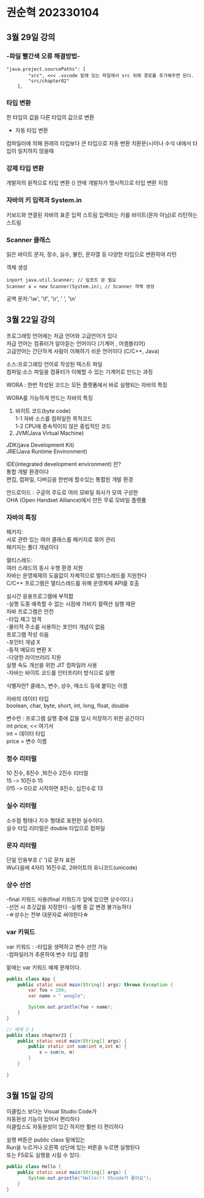 # 권순혁 202330104

## 3월 29일 강의

### -파일 빨간색 오류 해결방법-
```
"java.project.sourcePaths": [
        "src", <<< .vscode 밑에 있는 파일에서 src 뒤에 경로를 추가해주면 된다.
        "src/chapter02"
    ],
```

### 타입 변환

한 타임의 값을 다른 타입의 값으로 변환

- 자동 타입 변환

컴파일러에 의해 원래의 타입보다 큰 타입으로 자동 변환
치환문(=)이나 수식 내에서 타입이 일치하지 않을때

### 강제 타입 변환

개발자의 읟적으로 타입 변환
() 안에 개발자가 명시적으로 타입 변환 지정

### 자바의 키 입력과 System.in

키보드와 연결된 자바의 표준 입력 스트림
입력되는 키를 바이트(문자 아님)로 리턴하는 스트림

### Scanner 클래스

읽은 바이트 문자, 정수, 실수, 불린, 문자열 등 다양한 타입으로 변환하여 리턴

객체 생성
```
inport java.util.Scanner; // 임포트 문 필요
Scanner a = new Scanner(System.in); // Scanner 객체 생성
```
공백 문자:'\w', '\f', '\r', ' ', '\n'
 
## 3월 22일 강의

프로그래밍 언어에는 저급 언어와 고급언어가 있다  
저급 언어는 컴퓨터가 알아듣는 언어이다 (기계어 , 어셈블리어)  
고급언어는 간단하게 사람이 이해하기 쉬운 언어이다 (C/C++, Java)  

소스:프로그래밍 언어로 작성된 텍스트 파일  
컴파일:소스 파일을 컴퓨터가 이해할 수 있는 기계어로 만드는 과정

WORA : 한번 작성된 코드는 모든 플랫폼에서 바로 실행되는 자바의 특징

WORA를 가능하게 만드는 자바의 특징
1. 바이트 코드(byte code)  
    1-1 자바 소스를 컴파일한 목적코드  
    1-2 CPU에 종속적이지 않은 중립적인 코드
2. JVM(Java Virtual Machine)

JDK(java Development Kit)  
JRE(Java Runtime Environment)

IDE(integrated development environment) 란?   
통합 개발 환경이다  
편집, 컴파일, 디버깅을 한번에 할수있는 통합된 개발 환경

안드로이드 : 구글의 주도로 여러 모바일 회사가 모여 구성한  
OHA (Open Handset Alliance)에서 만든 무료 모바일 플랫폼

### 자바의 특징

패키지:  
서로 관련 있는 여러 클래스를 패키지로 묶어 관리  
패키지는 폴더 개념이다

멀티스레드:  
여러 스래드의 동시 수행 환경 지원  
자바는 운영체제의 도움없이 자체적으로 멀티스레드를 지원한다  
C/C++ 프로그램은 멀티스레드를 위해 운영체제 API를 호출

실시간 응용프로그램에 부적합   
    -실행 도중 예측할 수 없는 시점에 가비지 컬렉션 실행 때문  
자바 프로그램은 안전  
    -타입 체그 엄격  
    -물리적 주소를 사용하는 포인터 개념이 없음  
프로그램 작성 쉬움    
    -포인터 개념 X   
    -동적 메모리 변환 X  
    -다양한 라이브러리 지원  
실행 속도 개선을 위한 JIT 컴파일러 사용  
    -자바는 바이트 코드를 인터프리터 방식으로 실행

식별자란? 
클래스, 변수, 상수, 메소드 등에 붙이는 이름

자바의 데이터 타입  
boolean, char, byte, short, int, long, float, double  

변수란 : 프로그램 실행 중에 값을 임시 저장하기 위한 공간이다  
int price; << 여기서  
int = 데이터 타입  
price = 변수 이름

### 정수 리터럴
10 진수, 8진수 ,16진수 2진수 리터럴  
15  -> 10진수 15  
015 -> 0으로 시작하면 8진수, 십진수로 13

### 실수 리터럴
소수점 형태나 지수 형태로 표현한 실수이다.  
 실수 타입 리터럴은 double 타입으로 컴파일

### 문자 리터럴
단일 인용부호 (' ')로 문자 표현   
Wu다음에 4자리 16진수로, 2바이트의 유니코드(unicode)

### 상수 선언
-final 키워드 사용(final 키워드가 앞에 있으면 상수이다.)  
-선언 시 초깃값을 지정한다 
-실행 중 값 변경 불가능하다  
-☆상수는 전부 대문자로 써야한다☆

### var 키워드
var 키워드 :
-타입을 생력하고 변수 선언 가능  
-컴파일러가 추론하여 변수 타입 결정 

밑에는 var 키워드 예제 문제이다.
```java
public class App {
    public static void main(String[] args) throws Exception {
        var foo = 200;
        var name = " woogle";

        System.out.println(foo + name);
    }
}
```

``` java
// 예제 2-1
public class chapter21 {
    public static void main(String[] args) {
        public static int sum(int n,int m) {
            s = sum(n, m)
        }
    }
    
}
```

## 3월 15일 강의

이클립스 보다는 Visual Studio Code가  
자동완성 기능이 있어서 편리하다  
이클립스도 자동완성이 있긴 하지만 훨씬 더 편리하다  

실행 버튼은 public class 밑에있는  
Run을 누르거나 오른쪽 상단에 있는 버튼을 누르면 실행된다  
또는 F5로도 실행을 시킬 수 있다.  

``` java
public class Hello {
    public static void main(String[] args) {
        System.out.println("Hello!!! VScode가 좋아요");
    }
}
```